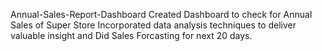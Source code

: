Annual-Sales-Report-Dashboard
Created Dashboard to check for Annual Sales of Super Store 
Incorporated data analysis techniques to deliver valuable insight and Did Sales Forcasting for next 20 days.



